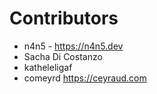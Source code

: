 # Contributors

- n4n5 - <https://n4n5.dev>
- Sacha Di Costanzo
- katheleligaf
- comeyrd <https://ceyraud.com>
